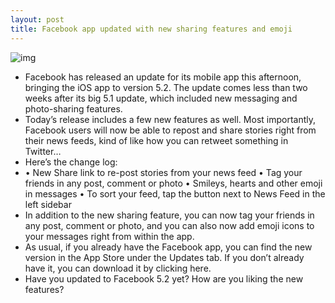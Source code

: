 ```yaml
---
layout: post
title: Facebook app updated with new sharing features and emoji
---
```

![img](http://media.idownloadblog.com/wp-content/uploads/2012/11/Facebook-5.2.png)
* Facebook has released an update for its mobile app this afternoon, bringing the iOS app to version 5.2. The update comes less than two weeks after its big 5.1 update, which included new messaging and photo-sharing features.
* Today’s release includes a few new features as well. Most importantly, Facebook users will now be able to repost and share stories right from their news feeds, kind of like how you can retweet something in Twitter…
* Here’s the change log:
* • New Share link to re-post stories from your news feed • Tag your friends in any post, comment or photo • Smileys, hearts and other emoji in messages • To sort your feed, tap the button next to News Feed in the left sidebar
* In addition to the new sharing feature, you can now tag your friends in any post, comment or photo, and you can also now add emoji icons to your messages right from within the app.
* As usual, if you already have the Facebook app, you can find the new version in the App Store under the Updates tab. If you don’t already have it, you can download it by clicking here.
* Have you updated to Facebook 5.2 yet? How are you liking the new features?

